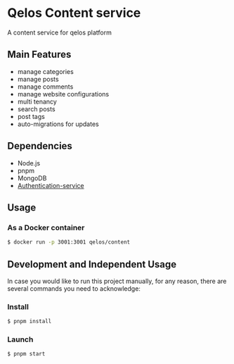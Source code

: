 # Qelos Content service

A content service for qelos platform 

## Main Features
- manage categories
- manage posts
- manage comments
- manage website configurations
- multi tenancy
- search posts
- post tags 
- auto-migrations for updates

## Dependencies
- Node.js
- pnpm
- MongoDB
- [Authentication-service](https://github.com/qelos-io/qelos)


## Usage
### As a Docker container
```sh
$ docker run -p 3001:3001 qelos/content
```

## Development and Independent Usage
In case you would like to run this project manually, for any reason, there are several commands you need to acknowledge:

### Install
```sh
$ pnpm install
```

### Launch
```sh
$ pnpm start
```
